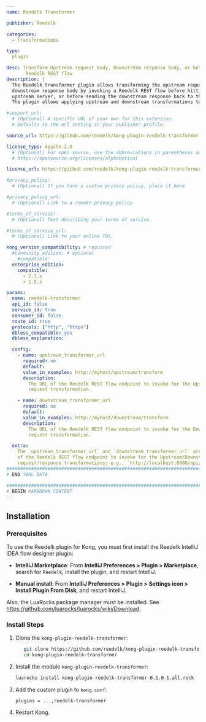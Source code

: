 ```yaml
---
name: Reedelk Transformer

publisher: Reedelk

categories:
  - transformations

type:
  plugin        

desc: Transform Upstream request body, Downstream response body, or both in an invoked
       Reedelk REST flow
description: |
  The Reedelk transformer plugin allows transforming the upstream request body or
  downstream response body by invoking a Reedelk REST flow before hitting the
  upstream server, or before sending the downstream response back to the client.
  The plugin allows applying upstream and downstream transformations together as well.

#support_url:
  # (Optional) A specific URL of your own for this extension.
  # Defaults to the url setting in your publisher profile.

source_url: https://github.com/reedelk/kong-plugin-reedelk-transformer

license_type: Apache-2.0
  # (Optional) For open source, use the abbreviations in parentheses at:
  # https://opensource.org/licenses/alphabetical

license_url: https://github.com/reedelk/kong-plugin-reedelk-transformer/blob/master/LICENSE.txt

#privacy_policy:
  # (Optional) If you have a custom privacy policy, place it here

#privacy_policy_url:
  # (Optional) Link to a remote privacy policy

#terms_of_service:
  # (Optional) Text describing your terms of service.

#terms_of_service_url:
  # (Optional) Link to your online TOS.

kong_version_compatibility: # required
  #community_edition: # optional
    #compatible:
  enterprise_edition:
    compatible:
      - 2.1.x
      - 1.5.x

params:
  name: reedelk-transformer
  api_id: false
  service_id: true
  consumer_id: false
  route_id: true
  protocols: ["http", "https"]
  dbless_compatible: yes
  dbless_explanation:

  config:
    - name: upstream_transformer_url
      required: no
      default:
      value_in_examples: http://myhost/upstream/transform
      description:
        The URL of the Reedelk REST flow endpoint to invoke for the Upstream
        request transformation.

    - name: downstream_transformer_url
      required: no
      default:
      value_in_examples: http://myhost/downstream/transform
      description:
        The URL of the Reedelk REST flow endpoint to invoke for the Downstream
        request transformation.

  extra:
    The `upstream_transformer_url` and `downstream_transformer_url` are the URLs
    of the Reedelk REST flow endpoint to invoke for the Upstream/Downstream
    request/response transformations; e.g., `http://localhost:8888/apiabledev/transform`.
###############################################################################
# END YAML DATA

###############################################################################
# BEGIN MARKDOWN CONTENT
---
```


## Installation

### Prerequisites

To use the Reedelk plugin for Kong, you must first install the Reedelk IntelliJ
IDEA flow designer plugin:

- **IntelliJ Marketplace**: From **IntelliJ Preferences > Plugin > Marketplace**,
  search for `Reedelk`, install the plugin, and restart IntelliJ.

- **Manual install**: From **IntelliJ Preferences > Plugin > Settings icon >
  Install Plugin From Disk**, and restart IntelliJ.

Also, the LuaRocks package manager must be installed. See
https://github.com/luarocks/luarocks/wiki/Download.

### Install Steps

1. Clone the `kong-plugin-reedelk-transformer`:

   ```bash
      git clone https://github.com/reedelk/kong-plugin-reedelk-transformer.git
      cd kong-plugin-reedelk-transformer
   ```

2. Install the module `kong-plugin-reedelk-transformer`:

   ```bash
   luarocks install kong-plugin-reedelk-transformer-0.1.0-1.all.rock
   ```

3. Add the custom plugin to `kong.conf`:

   ```
   plugins = ...,reedelk-transformer
   ```

4. Restart Kong.
